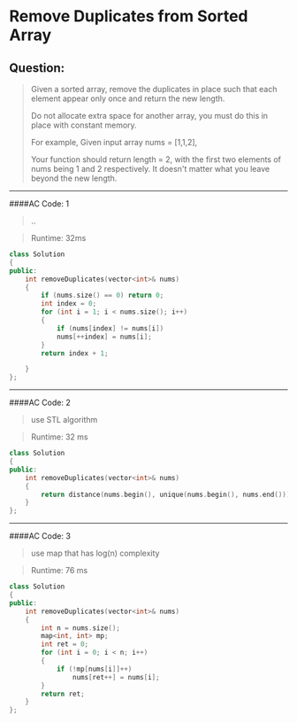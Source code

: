 # Remove Duplicates from Sorted Array
## Question:
> Given a sorted array, remove the duplicates in place such that each element appear only once and return the new length.
>
>Do not allocate extra space for another array, you must do this in place with constant memory.
>
>For example,
>Given input array nums = [1,1,2],
>
>Your function should return length = 2, with the first two elements of nums being 1 and 2 respectively. It doesn't matter what you leave beyond the new length. 
>

----------
####AC Code: 1
>..

>Runtime: 32ms
```cpp
class Solution 
{
public:
    int removeDuplicates(vector<int>& nums) 
    {
        if (nums.size() == 0) return 0;
		int index = 0;
		for (int i = 1; i < nums.size(); i++) 
		{
			if (nums[index] != nums[i])
			nums[++index] = nums[i];
		}
		return index + 1;

    }
};
```

----------
####AC Code: 2
>use STL algorithm

>Runtime: 32 ms
```cpp
class Solution 
{
public:
    int removeDuplicates(vector<int>& nums) 
    {
        return distance(nums.begin(), unique(nums.begin(), nums.end()));
    }
};
```

----------
####AC Code: 3
>use map that has log(n) complexity

>Runtime: 76 ms
```cpp
class Solution 
{
public:
    int removeDuplicates(vector<int>& nums) 
    {
        int n = nums.size();
        map<int, int> mp;
        int ret = 0;
        for (int i = 0; i < n; i++)
        {
            if (!mp[nums[i]]++)
                nums[ret++] = nums[i];
        }
        return ret;
    }
};
```